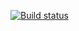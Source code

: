 [![Build status](https://ci.appveyor.com/api/projects/status/bpxt17lwej7ijhr0?svg=true)](https://ci.appveyor.com/project/MikhaillPoletaev/aqa-lc2-echo)